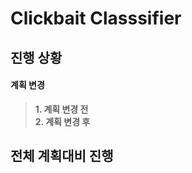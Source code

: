 Clickbait Classsifier
=====================

## 진행 상황

#### 계획 변경
> **1. 계획 변경 전**   
**2. 계획 변경 후**


## 전체 계획대비 진행 
